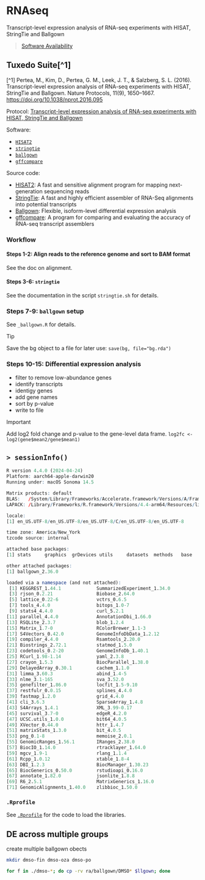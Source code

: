 # RNAseq

Transcript-level expression analysis of RNA-seq experiments
with HISAT, StringTie and Ballgown

> [Software Availability](https://ccb.jhu.edu/software.shtml)

## Tuxedo Suite[^1]

[^1] Pertea, M., Kim, D., Pertea, G. M., Leek, J. T., & Salzberg, S. L. (2016). Transcript-level expression analysis of RNA-seq experiments with HISAT, StringTie and Ballgown. Nature Protocols, 11(9), 1650–1667. https://doi.org/10.1038/nprot.2016.095

Protocol:
[Transcript-level expression analysis of RNA-seq experiments with HISAT, StringTie and Ballgown](https://www.nature.com/articles/nprot.2016.095)

Software:

- [`HISAT2`](https://daehwankimlab.github.io/hisat2/manual/)
- [`stringtie`](https://ccb.jhu.edu/software/stringtie/index.shtml)
- [`ballgown`](https://bioconductor.org/packages/release/bioc/html/ballgown.html)
- [`gffcompare`](https://ccb.jhu.edu/software/stringtie/gffcompare.shtml)

Source code:

- [HISAT2](htts://github.com/DaehwanKimLab/hisat2):
  A fast and sensitive alignment program for mapping next-generation sequencing reads
- [StringTie](https://github.com/gpertea/stringtie):
  A fast and highly efficient assembler of RNA-Seq alignments into potential transcripts
- [Ballgown](https://bioconductor.org/packages/release/bioc/html/ballgown.html):
  Flexible, isoform-level differential expression analysis
- [gffcompare](https://github.com/gpertea/gffcompare):
  A program for comparing and evaluating the accuracy of RNA-seq transcript assemblers

### Workflow

#### Steps 1-2: Align reads to the reference genome and sort to BAM format

See the doc on alignment.

#### Steps 3-6: `stringtie`

See the documentation in the script `stringtie.sh` for details.

### Steps 7-9: `ballgown` setup

See `_ballgown.R` for details.

> [!TIP]
> Save the bg object to a file for later use:
> `save(bg, file="bg.rda")`

### Steps 10-15: Differential expression analysis

- filter to remove low-abundance genes
- identify transcripts
- identigy genes
- add gene names
- sort by p-value
- write to file

> [!IMPORTANT]
> Add log2 fold change and p-value to the gene-level data frame.
> `log2fc <- log2(gene$mean2/gene$mean1)`

## `> sessionInfo()`

```r
R version 4.4.0 (2024-04-24)
Platform: aarch64-apple-darwin20
Running under: macOS Sonoma 14.5

Matrix products: default
BLAS:   /System/Library/Frameworks/Accelerate.framework/Versions/A/Frameworks/vecLib.framework/Versions/A/libBLAS.dylib
LAPACK: /Library/Frameworks/R.framework/Versions/4.4-arm64/Resources/lib/libRlapack.dylib;  LAPACK version 3.12.0

locale:
[1] en_US.UTF-8/en_US.UTF-8/en_US.UTF-8/C/en_US.UTF-8/en_US.UTF-8

time zone: America/New_York
tzcode source: internal

attached base packages:
[1] stats     graphics  grDevices utils     datasets  methods   base

other attached packages:
[1] ballgown_2.36.0

loaded via a namespace (and not attached):
 [1] KEGGREST_1.44.1             SummarizedExperiment_1.34.0
 [3] rjson_0.2.21                Biobase_2.64.0
 [5] lattice_0.22-6              vctrs_0.6.5
 [7] tools_4.4.0                 bitops_1.0-7
 [9] stats4_4.4.0                curl_5.2.1
[11] parallel_4.4.0              AnnotationDbi_1.66.0
[13] RSQLite_2.3.7               blob_1.2.4
[15] Matrix_1.7-0                RColorBrewer_1.1-3
[17] S4Vectors_0.42.0            GenomeInfoDbData_1.2.12
[19] compiler_4.4.0              Rsamtools_2.20.0
[21] Biostrings_2.72.1           statmod_1.5.0
[23] codetools_0.2-20            GenomeInfoDb_1.40.1
[25] RCurl_1.98-1.14             yaml_2.3.8
[27] crayon_1.5.3                BiocParallel_1.38.0
[29] DelayedArray_0.30.1         cachem_1.1.0
[31] limma_3.60.3                abind_1.4-5
[33] nlme_3.1-165                sva_3.52.0
[35] genefilter_1.86.0           locfit_1.5-9.10
[37] restfulr_0.0.15             splines_4.4.0
[39] fastmap_1.2.0               grid_4.4.0
[41] cli_3.6.3                   SparseArray_1.4.8
[43] S4Arrays_1.4.1              XML_3.99-0.17
[45] survival_3.7-0              edgeR_4.2.0
[47] UCSC.utils_1.0.0            bit64_4.0.5
[49] XVector_0.44.0              httr_1.4.7
[51] matrixStats_1.3.0           bit_4.0.5
[53] png_0.1-8                   memoise_2.0.1
[55] GenomicRanges_1.56.1        IRanges_2.38.0
[57] BiocIO_1.14.0               rtracklayer_1.64.0
[59] mgcv_1.9-1                  rlang_1.1.4
[61] Rcpp_1.0.12                 xtable_1.8-4
[63] DBI_1.2.3                   BiocManager_1.30.23
[65] BiocGenerics_0.50.0         rstudioapi_0.16.0
[67] annotate_1.82.0             jsonlite_1.8.8
[69] R6_2.5.1                    MatrixGenerics_1.16.0
[71] GenomicAlignments_1.40.0    zlibbioc_1.50.0
```

### `.Rprofile`

See [`.Rprofile`](/.Rprofile) for the code to load the libraries.

## DE across multiple groups

create multiple ballgown obects

```sh
mkdir dmso-fin dmso-oza dmso-po

for f in ./dmso-*; do cp -rv ra/ballgown/DMSO* $llgown; done
```

```r

```
